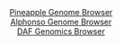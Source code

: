 <div id="Pineapple_Genome_Browser" align="center">
  <a href="https://igv.org/app/?sessionURL=blob:zZJrb5swFIb_i6VWm0QAQxMCUjXRpOklWboloelFFTJgiFWwme2Ekij_fWfVpn1ZpebDpkm2hI.M_Z7Hzw5tqFRMcBQgx8RdE2NkILUSzZxUdUmnpKIKBTkpFTWQpDmVlKcUBTuUE6VJNJvAnyutaxVYFtN1pyK8EKZyTVKRreCkUWYqKmsgypIkQhItpLLOJNkIixWbTkMTUtcm3O2aXSsjmlikrFeCK2HVlBdxA.fFv0pxQbmoaFytS81eA8SQBzJmZk4.hct5mKZUqTFtr7LTcHwV3rrn0cNFb_AQ3Vwuo97yeM4KTvRa0lMZKnzknMEQF4MJGVfd6st8UlycNe2tP1FH7vD4_KVmkqpT7OG.6_m.5wEcxjP68j_1DYMd2PuRMwphLu7627ZZAYL7k9B7XmTRcHj.1bsbff5j9320N1Ap0jUYgdKV9AJsG67dM7pOr_PjE_cN2_aBkRQMBY9PBtKSpM.w_XGHdFuDN0jRb.tXhQwkZEYlCjq.bXvY953uiXdi.z7eGzu0luXfAzyKZr5nO6Hj9OKclRqkzmLFa2USzs1NmpvF9kCis1kbuaNK2eQeewq_OKrYRtNktI7u32BpILj69RGh0fck.ifuvSeIqZNDhRvczfH8xh.DalO7dF0aVov2.jZZgIWXw.c3ER2GJxeyIhr2QwWWP43bEMkI11DYMMUSVjLdLoGkaFCAHRfERakoBZiIZJF8sA3bwF37429B3f3T_js-">Pineapple Genome Browser</a>
</div>
<div id="Alphonso_Genome_Browser" align="center">
  <a href="https://igv.org/app/?sessionURL=blob:zZLtatswGEbvRdCxgWNbcm3XhjLStGlS92NtyNKlFCPbsqPWllRJttuE3Pu0srE_KzQ_NgZCyC.S9bxHZwM6IhXlDMQA2dC3IQQWUCvez3AjanKJG6JAXOJaEQtIUhJJWE5AvAElVhrPb87NyZXWQsWOQ7UYNJhV3FaejRu85gz3ys5544x4XeOMS6y5VM6RxB13aNUNepJhIWxzt2f7ToE1dnAtVpwp7gjCqrQ3_0t_ldKKMN6QtGlrTV8DpCaPyVjYJf48XMyGeU6USsjLtDgcJtPhV.9kvjwNRsv51WQxDxYfZrRiWLeSHGraX0_30Ni_NdOtmgXLJWqbqyIQbUeFu.cdfzh5FlQSdQhDeOCFURS6Bg5lBXn.n_o2g.7Y.9PEP8rqZA8dPY3gxfFZctKfj4OFvjQoxMXjH3uHYGuBmuet8QHkKxnG0LU8N7B8FAx.LOGB5bqRISQ5BfHdvQW0xPmj2X63AfpFGGuAIk_tq0AW4LIgEsSDyHVDGEXI3w_33SiCW2sDWln_Pbzj.Y15STREKEhLWmujdJEqJpSNGbO7vLSr9Y488XWoFzS7fhj5k6Kd9OjGoDUsmy8y79HFGzwtYK5_fUbT7HtS_RP73hPE1tmuyj2eDquD6RVbH397KMcJSZIOwXV0VgbqTTy7oSm5bLA2.03FfP40rsOSYqZNoaOKZrSm.mVhKPIexBB5RlyQ85obE4Gsso.u5VrQdz_9FtTb3m._Aw--">Alphonso Genome Browser</a>
</div>


<div id="DAF_Genomics_Browser" align="center">
  <a href="https://igv.org/app/?sessionURL=blob:tZFra9swFIb_iyD9ZDu.JzaEkXbJWtLLiOdlTSnh1D6O3ViSK8lN0pD_PuF1DDbKGHQgCYlzeV.d50CeUciKMxIT13ICy3GIQWTJtwnQpsZroChJXEAt0SACCxTIMiTxgRQgFaTzS11ZKtXIuN_PoTDXyDitMmlJz4LGlLxVJepU07WAwgtnsJVWxqlOVtCHuik5k7wPWYZSmna_QbZebUEfP2OrriWuaFurqlNdaRPaWG4VoN1WLMfdX4z8B2W9qg_jRTLu6me4v8hH49nF.Ks3SZefwrNlenO.SMPFSVKtGahW4Ogx_7bsuadAv0xVMn.6epwo8ZmFUbRfJ7c97.PJZNdUAuXIGThDb2jbfkCOBql51moIJCuFEzu.MXCHhuv75uvVC0I9BcErEt_dG0QJyDY6_e5A1L7RqIjEp7ajZhAuchQkNiPbHjhR5Ab.wLejyDkaB9KK.p1ZTtN5NLDdseuG1gNQrV9UdTdALfRn8L1A_tZZ738F9cDObzG4fhabGXV28uWS56c9d7o421SzqzdAGeTNjxVcUFA69OP5igVqrUeRqV9cvOP98Ts-">DAF Genomics Browser</a>
</div>
